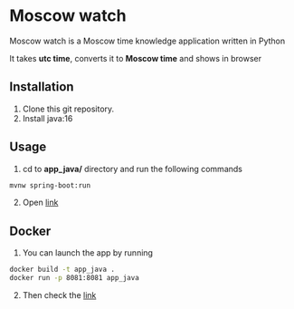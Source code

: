 # Moscow watch

Moscow watch is a Moscow time knowledge application written in Python

It takes **utc time**, converts it to **Moscow time** and shows in browser


## Installation

1. Clone this git repository.
2. Install java:16 

## Usage
1. cd to **app_java/** directory and run the following commands

```bash
mvnw spring-boot:run
```

2. Open [link](http://127.0.0.1:8081/)

## Docker

1. You can launch the app by running

```bash
docker build -t app_java .
docker run -p 8081:8081 app_java
```

2. Then check the  [link](http://127.0.0.1:8081/)